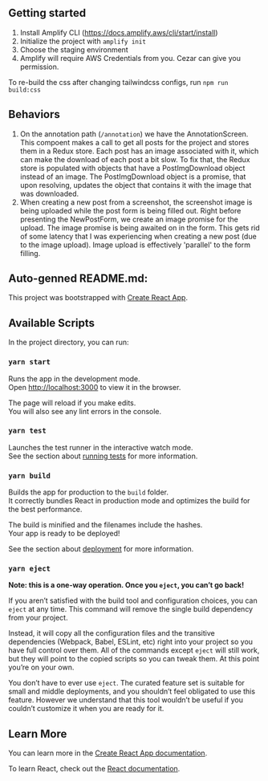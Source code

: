 ## Getting started
1. Install Amplify CLI (https://docs.amplify.aws/cli/start/install)
2. Initialize the project with `amplify init`
3. Choose the staging environment
4. Amplify will require AWS Credentials from you. Cezar can give you permission.

To re-build the css after changing tailwindcss configs, run `npm run build:css`

## Behaviors
1. On the annotation path (`/annotation`) we have the AnnotationScreen. This compoent makes a call to get all posts for the project and stores them in a Redux store. Each post has an image associated with it, which can make the download of each post a bit slow. To fix that, the Redux store is populated with objects that have a PostImgDownload object instead of an image. The PostImgDownload object is a promise, that upon resolving, updates the object that contains it with the image that was downloaded.
2. When creating a new post from a screenshot, the screenshot image is being uploaded while the post form is being filled out. Right before presenting the NewPostForm, we create an image promise for the upload. The image promise is being awaited on in the form. This gets rid of some latency that I was experiencing when creating a new post (due to the image upload). Image upload is effectively 'parallel' to the form filling.

## Auto-genned README.md:

This project was bootstrapped with [Create React App](https://github.com/facebook/create-react-app).

## Available Scripts

In the project directory, you can run:

### `yarn start`

Runs the app in the development mode.<br />
Open [http://localhost:3000](http://localhost:3000) to view it in the browser.

The page will reload if you make edits.<br />
You will also see any lint errors in the console.

### `yarn test`

Launches the test runner in the interactive watch mode.<br />
See the section about [running tests](https://facebook.github.io/create-react-app/docs/running-tests) for more information.

### `yarn build`

Builds the app for production to the `build` folder.<br />
It correctly bundles React in production mode and optimizes the build for the best performance.

The build is minified and the filenames include the hashes.<br />
Your app is ready to be deployed!

See the section about [deployment](https://facebook.github.io/create-react-app/docs/deployment) for more information.

### `yarn eject`

**Note: this is a one-way operation. Once you `eject`, you can’t go back!**

If you aren’t satisfied with the build tool and configuration choices, you can `eject` at any time. This command will remove the single build dependency from your project.

Instead, it will copy all the configuration files and the transitive dependencies (Webpack, Babel, ESLint, etc) right into your project so you have full control over them. All of the commands except `eject` will still work, but they will point to the copied scripts so you can tweak them. At this point you’re on your own.

You don’t have to ever use `eject`. The curated feature set is suitable for small and middle deployments, and you shouldn’t feel obligated to use this feature. However we understand that this tool wouldn’t be useful if you couldn’t customize it when you are ready for it.

## Learn More

You can learn more in the [Create React App documentation](https://facebook.github.io/create-react-app/docs/getting-started).

To learn React, check out the [React documentation](https://reactjs.org/).
